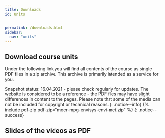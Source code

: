 ```yaml
---
title: Downloads
id: Units


permalink: /downloads.html
sidebar:
  nav: "units"
---
```

## Download course units

Under the following link you will find all contents of the course as single PDF files in a zip archive. This archive is primarily intended as a service for you. 

Snapshot status: 16.04.2021 - please check regularly for updates.
The website is considered to be a reference - the PDF files may have slight differences in content to the pages. Please note that some of the media can not be included for copyright or technical reasons. 
{: .notice--info}
{% include pdf-zip pdf-zip="moer-mpg-envisys-envi-met.zip" %}
{: .notice--success}




## Slides of the videos as PDF

